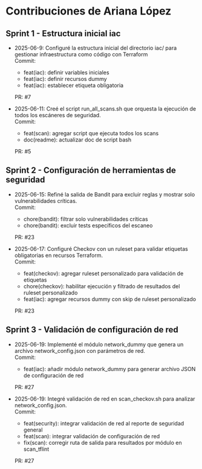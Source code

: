 # Contribuciones de Ariana López

## Sprint 1 - Estructura inicial iac

- 2025-06-9: Configuré la estructura inicial del directorio iac/ para gestionar infraestructura como código con Terraform  
  Commit: 
  - feat(iac): definir variables iniciales
  - feat(iac): definir recursos dummy
  - feat(iac): establecer etiqueta obligatoria

  PR: #7

- 2025-06-11: Creé el script run_all_scans.sh que orquesta la ejecución de todos los escáneres de seguridad.  
  Commit: 
  - feat(scan): agregar script que ejecuta todos los scans
  - doc(readme): actualizar doc de script bash

  PR: #5

## Sprint 2 - Configuración de herramientas de seguridad

- 2025-06-15: Refiné la salida de Bandit para excluir reglas y mostrar solo vulnerabilidades críticas.  
  Commit: 
  - chore(bandit): filtrar solo vulnerabilidades críticas
  - chore(bandit): excluir tests específicos del escaneo

  PR: #23

- 2025-06-17: Configuré Checkov con un ruleset para validar etiquetas obligatorias en recursos Terraform.  
  Commit: 
  - feat(checkov): agregar ruleset personalizado para validación de etiquetas
  - chore(checkov): habilitar ejecución y filtrado de resultados del ruleset personalizado
  - feat(iac): agregar recursos dummy con skip de ruleset personalizado

  PR: #23

## Sprint 3 - Validación de configuración de red

- 2025-06-19: Implementé el módulo network_dummy que genera un archivo network_config.json con parámetros de red.  
  Commit: 
  - feat(iac): añadir módulo network_dummy para generar archivo JSON de configuración de red  
  
  PR: #27

- 2025-06-19: Integré validación de red en scan_checkov.sh para analizar network_config.json.  
  Commit: 
  - feat(security): integrar validación de red al reporte de seguridad general
  - feat(scan): integrar validación de configuración de red
  - fix(scan): corregir ruta de salida para resultados por módulo en scan_tflint

  PR: #27